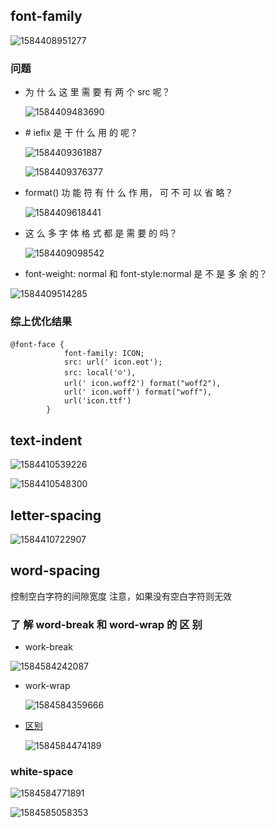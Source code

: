 ## font-family

![1584408951277](8.字体.assets/1584408951277.png)



### 问题

- 为 什 么 这 里 需 要 有 两 个 src 呢？

  ![1584409483690](8.字体.assets/1584409483690.png)

- \# iefix 是 干 什 么 用 的 呢？ 

  ![1584409361887](8.字体.assets/1584409361887.png)

  ![1584409376377](8.字体.assets/1584409376377.png)

- format() 功 能 符 有 什 么 作 用， 可 不 可 以 省 略？ 

  ![1584409618441](8.字体.assets/1584409618441.png)

- 这 么 多 字 体 格 式 都 是 需 要 的 吗？

  ![1584409098542](8.字体.assets/1584409098542.png)

-  font-weight: normal 和 font-style:normal 是 不 是 多 余 的？

  ![1584409514285](8.字体.assets/1584409514285.png)

### 综上优化结果

```
@font-face { 　 
            font-family: ICON; 
            src: url(' icon.eot'); 
            src: local('☺'), 　
            url(' icon.woff2') format("woff2"), 　
            url(' icon.woff') format("woff"),
            url('icon.ttf')
        }
```

## text-indent

![1584410539226](8.字体.assets/1584410539226.png)

![1584410548300](8.字体.assets/1584410548300.png)

## letter-spacing

![1584410722907](8.字体.assets/1584410722907.png)

## word-spacing

控制空白字符的间隙宽度  注意，如果没有空白字符则无效

### 了 解 word-break 和 word-wrap 的 区 别

- work-break

![1584584242087](8.字体.assets/1584584242087.png)

- work-wrap

  ![1584584359666](8.字体.assets/1584584359666.png)

- [区别](https://demo.cssworld.cn/8/6-5.php)

  ![1584584474189](8.字体.assets/1584584474189.png)

### white-space

![1584584771891](8.字体.assets/1584584771891.png)

![1584585058353](8.字体.assets/1584585058353.png)